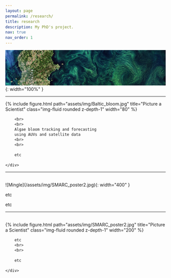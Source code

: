 ```yaml
---
layout: page
permalink: /research/
title: research
description: My PhD's project.
nav: true
nav_order: 1
---
```

![Mingle](/assets/img/Baltic_bloom_skinny.jpg){: width="100%" }

-----------------------------------------------------------------------

<div class="row justify-content-sm-center">
    <div class="col-sm-4 mt-3 mt-md-0">
        {% include figure.html path="assets/img/Baltic_bloom.jpg" title="Picture a Scientist" class="img-fluid rounded z-depth-1" width="80" %}
    </div>
    <div class="col-sm-6 mt-3 mt-md-0">

        <br>
        <br>
        Algae bloom tracking and forecasting
        using AUVs and satellite data
        <br>
        <br>

        etc

    </div>
</div>

------------------------------------------------------------------------

<br>
![Mingle](/assets/img/SMARC_poster2.jpg){: width="400" }


etc
<br>

etc
<br>

--------------------------------------------------------------

<br>
<div class="row justify-content-sm-center">
    <div class="col-sm-4 mt-3 mt-md-0">
        {% include figure.html path="assets/img/SMARC_poster2.jpg" title="Picture a Scientist" class="img-fluid rounded z-depth-1" width="200" %}
    </div>
    <div class="col-sm-6 mt-3 mt-md-0">

        etc
        <br>
        <br>

        etc

    </div>
</div>





